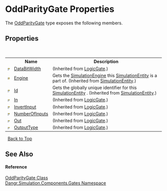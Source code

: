 # OddParityGate Properties
 

The <a href="T_Dangr_Simulation_Components_Gates_OddParityGate">OddParityGate</a> type exposes the following members.


## Properties
&nbsp;<table><tr><th></th><th>Name</th><th>Description</th></tr><tr><td>![Public property](media/pubproperty.gif "Public property")</td><td><a href="P_Dangr_Simulation_Components_Gates_LogicGate_DataBitWidth">DataBitWidth</a></td><td> (Inherited from <a href="T_Dangr_Simulation_Components_Gates_LogicGate">LogicGate</a>.)</td></tr><tr><td>![Protected property](media/protproperty.gif "Protected property")</td><td><a href="P_Dangr_Simulation_Types_SimulationEntity_Engine">Engine</a></td><td>
Gets the <a href="T_Dangr_Simulation_SimulationEngine">SimulationEngine</a> this <a href="T_Dangr_Simulation_Types_SimulationEntity">SimulationEntity</a> is a part of.
 (Inherited from <a href="T_Dangr_Simulation_Types_SimulationEntity">SimulationEntity</a>.)</td></tr><tr><td>![Public property](media/pubproperty.gif "Public property")</td><td><a href="P_Dangr_Simulation_Types_SimulationEntity_Id">Id</a></td><td>
Gets the globally unique identifier for this <a href="T_Dangr_Simulation_Types_SimulationEntity">SimulationEntity</a> .
 (Inherited from <a href="T_Dangr_Simulation_Types_SimulationEntity">SimulationEntity</a>.)</td></tr><tr><td>![Public property](media/pubproperty.gif "Public property")</td><td><a href="P_Dangr_Simulation_Components_Gates_LogicGate_In">In</a></td><td> (Inherited from <a href="T_Dangr_Simulation_Components_Gates_LogicGate">LogicGate</a>.)</td></tr><tr><td>![Public property](media/pubproperty.gif "Public property")</td><td><a href="P_Dangr_Simulation_Components_Gates_LogicGate_InvertInput">InvertInput</a></td><td> (Inherited from <a href="T_Dangr_Simulation_Components_Gates_LogicGate">LogicGate</a>.)</td></tr><tr><td>![Public property](media/pubproperty.gif "Public property")</td><td><a href="P_Dangr_Simulation_Components_Gates_LogicGate_NumberOfInputs">NumberOfInputs</a></td><td> (Inherited from <a href="T_Dangr_Simulation_Components_Gates_LogicGate">LogicGate</a>.)</td></tr><tr><td>![Public property](media/pubproperty.gif "Public property")</td><td><a href="P_Dangr_Simulation_Components_Gates_LogicGate_Out">Out</a></td><td> (Inherited from <a href="T_Dangr_Simulation_Components_Gates_LogicGate">LogicGate</a>.)</td></tr><tr><td>![Public property](media/pubproperty.gif "Public property")</td><td><a href="P_Dangr_Simulation_Components_Gates_LogicGate_OutputType">OutputType</a></td><td> (Inherited from <a href="T_Dangr_Simulation_Components_Gates_LogicGate">LogicGate</a>.)</td></tr></table>&nbsp;
<a href="#oddparitygate-properties">Back to Top</a>

## See Also


#### Reference
<a href="T_Dangr_Simulation_Components_Gates_OddParityGate">OddParityGate Class</a><br /><a href="N_Dangr_Simulation_Components_Gates">Dangr.Simulation.Components.Gates Namespace</a><br />